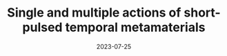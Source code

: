 ---
title: "Single and multiple actions of short-pulsed temporal metamaterials"
date: 2023-07-25
authors: ["C. Rizza", "G. Castaldi", "N. Engheta", "V. Galdi"]
publication_types: ['paper-conference']
abstract: ""
featured: false
publication: "*IEEE Antennas and Propagation Society International Symposium*"
doi: "10.1109/USNC-URSI52151.2023.10237964"
---